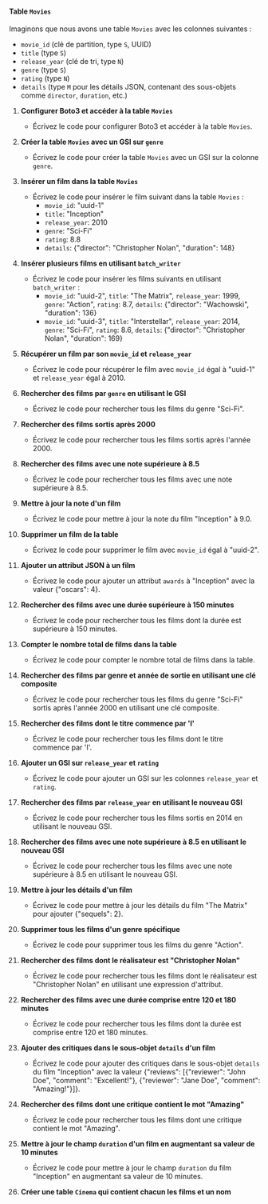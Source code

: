 #### Table `Movies`
Imaginons que nous avons une table `Movies` avec les colonnes suivantes :
- `movie_id` (clé de partition, type `S`, UUID)
- `title` (type `S`)
- `release_year` (clé de tri, type `N`)
- `genre` (type `S`)
- `rating` (type `N`)
- `details` (type `M` pour les détails JSON, contenant des sous-objets comme `director`, `duration`, etc.)

1. **Configurer Boto3 et accéder à la table `Movies`**
   - Écrivez le code pour configurer Boto3 et accéder à la table `Movies`.

2. **Créer la table `Movies` avec un GSI sur `genre`**
   - Écrivez le code pour créer la table `Movies` avec un GSI sur la colonne `genre`.

3. **Insérer un film dans la table `Movies`**
   - Écrivez le code pour insérer le film suivant dans la table `Movies` :
     - `movie_id`: "uuid-1"
     - `title`: "Inception"
     - `release_year`: 2010
     - `genre`: "Sci-Fi"
     - `rating`: 8.8
     - `details`: {"director": "Christopher Nolan", "duration": 148}

4. **Insérer plusieurs films en utilisant `batch_writer`**
   - Écrivez le code pour insérer les films suivants en utilisant `batch_writer` :
     - `movie_id`: "uuid-2", `title`: "The Matrix", `release_year`: 1999, `genre`: "Action", `rating`: 8.7, `details`: {"director": "Wachowski", "duration": 136}
     - `movie_id`: "uuid-3", `title`: "Interstellar", `release_year`: 2014, `genre`: "Sci-Fi", `rating`: 8.6, `details`: {"director": "Christopher Nolan", "duration": 169}

5. **Récupérer un film par son `movie_id` et `release_year`**
   - Écrivez le code pour récupérer le film avec `movie_id` égal à "uuid-1" et `release_year` égal à 2010.

6. **Rechercher des films par `genre` en utilisant le GSI**
   - Écrivez le code pour rechercher tous les films du genre "Sci-Fi".

7. **Rechercher des films sortis après 2000**
   - Écrivez le code pour rechercher tous les films sortis après l'année 2000.

8. **Rechercher des films avec une note supérieure à 8.5**
   - Écrivez le code pour rechercher tous les films avec une note supérieure à 8.5.

9. **Mettre à jour la note d'un film**
   - Écrivez le code pour mettre à jour la note du film "Inception" à 9.0.

10. **Supprimer un film de la table**
    - Écrivez le code pour supprimer le film avec `movie_id` égal à "uuid-2".

11. **Ajouter un attribut JSON à un film**
    - Écrivez le code pour ajouter un attribut `awards` à "Inception" avec la valeur {"oscars": 4}.

12. **Rechercher des films avec une durée supérieure à 150 minutes**
    - Écrivez le code pour rechercher tous les films dont la durée est supérieure à 150 minutes.

13. **Compter le nombre total de films dans la table**
    - Écrivez le code pour compter le nombre total de films dans la table.

14. **Rechercher des films par genre et année de sortie en utilisant une clé composite**
    - Écrivez le code pour rechercher tous les films du genre "Sci-Fi" sortis après l'année 2000 en utilisant une clé composite.

15. **Rechercher des films dont le titre commence par 'I'**
    - Écrivez le code pour rechercher tous les films dont le titre commence par 'I'.

16. **Ajouter un GSI sur `release_year` et `rating`**
    - Écrivez le code pour ajouter un GSI sur les colonnes `release_year` et `rating`.

17. **Rechercher des films par `release_year` en utilisant le nouveau GSI**
    - Écrivez le code pour rechercher tous les films sortis en 2014 en utilisant le nouveau GSI.

18. **Rechercher des films avec une note supérieure à 8.5 en utilisant le nouveau GSI**
    - Écrivez le code pour rechercher tous les films avec une note supérieure à 8.5 en utilisant le nouveau GSI.

19. **Mettre à jour les détails d'un film**
    - Écrivez le code pour mettre à jour les détails du film "The Matrix" pour ajouter {"sequels": 2}.

20. **Supprimer tous les films d'un genre spécifique**
    - Écrivez le code pour supprimer tous les films du genre "Action".

21. **Rechercher des films dont le réalisateur est "Christopher Nolan"**
    - Écrivez le code pour rechercher tous les films dont le réalisateur est "Christopher Nolan" en utilisant une expression d'attribut.

22. **Rechercher des films avec une durée comprise entre 120 et 180 minutes**
    - Écrivez le code pour rechercher tous les films dont la durée est comprise entre 120 et 180 minutes.

23. **Ajouter des critiques dans le sous-objet `details` d'un film**
    - Écrivez le code pour ajouter des critiques dans le sous-objet `details` du film "Inception" avec la valeur {"reviews": [{"reviewer": "John Doe", "comment": "Excellent!"}, {"reviewer": "Jane Doe", "comment": "Amazing!"}]}.

24. **Rechercher des films dont une critique contient le mot "Amazing"**
    - Écrivez le code pour rechercher tous les films dont une critique contient le mot "Amazing".

25. **Mettre à jour le champ `duration` d'un film en augmentant sa valeur de 10 minutes**
    - Écrivez le code pour mettre à jour le champ `duration` du film "Inception" en augmentant sa valeur de 10 minutes.

26. **Créer une table `Cinema` qui contient chacun les films et un nom**
